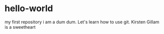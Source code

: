 # hello-world
my first repository
i am a dum dum. Let's learn how to use git.
Kirsten Gillam
is
a
sweetheart
